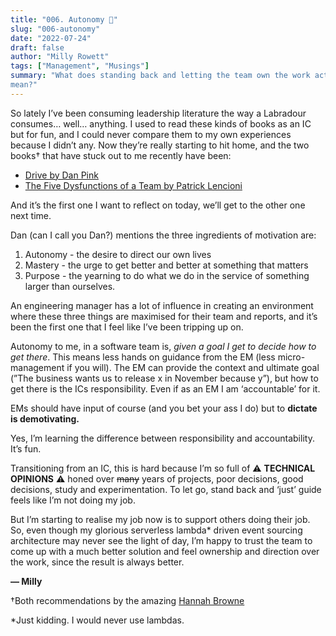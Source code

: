 ```yaml
---
title: "006. Autonomy 👣"
slug: "006-autonomy"
date: "2022-07-24"
draft: false
author: "Milly Rowett"
tags: ["Management", "Musings"]
summary: "What does standing back and letting the team own the work actually
mean?"
---
```


So lately I’ve been consuming leadership literature the way a Labradour consumes… well… anything. 
I used to read these kinds of books as an IC but for fun, and I could never compare them to my own experiences because I didn’t any. 
Now they’re really starting to hit home, and the two books† that have stuck out to me recently have been:

- [Drive by Dan Pink](https://www.goodreads.com/book/show/6452796-drive)
- [The Five Dysfunctions of a Team by Patrick
    Lencioni](https://www.goodreads.com/book/show/21343.The_Five_Dysfunctions_of_a_Team)

And it’s the first one I want to reflect on today, we’ll get to the other one next time. 

Dan (can I call you Dan?) mentions the three ingredients of motivation are:

1. Autonomy - the desire to direct our own lives
2. Mastery - the urge to get better and better at something that matters
3. Purpose - the yearning to do what we do in the service of something larger than ourselves.

An engineering manager has a lot of influence in creating an environment where these three things are maximised for their team and reports, 
and it’s been the first one that I feel like I’ve been tripping up on. 

Autonomy to me, in a software team is, *given a goal I get to decide how to get there*. 
This means less hands on guidance from the EM (less micro-management if you will). 
The EM can provide the context and ultimate goal (”The business wants us to release x in November because y”), 
but how to get there is the ICs responsibility. 
Even if as an EM I am ‘accountable’ for it. 

EMs should have input of course (and you bet your ass I do) but to **dictate is demotivating.**

Yes, I’m learning the difference between responsibility and accountability. It’s fun.

Transitioning from an IC, this is hard because I’m so full of ⚠️ **TECHNICAL OPINIONS** ⚠️ honed over ~~many~~ years of projects, 
poor decisions, good decisions, study and experimentation. 
To let go, stand back and ‘just’ guide feels like I’m not doing my job. 

But I’m starting to realise my job now is to support others doing their job. 
So, even though my glorious serverless lambda* driven event sourcing architecture may never see the light of day, 
I’m happy to trust the team to come up with a much better solution and feel ownership and direction over the work, 
since the result is always better. 

**— Milly**

†Both recommendations by the amazing [Hannah
Browne](https://www.linkedin.com/in/hannahbrowne/)

*Just kidding. I would never use lambdas.
